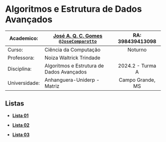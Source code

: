 # Algoritmos e Estrutura de Dados Avançados

| Academico:    | [José A. Q. C. Gomes <code>@JoseComparotto</code>](https://github.com/JoseComparotto) | RA: 398439413098     |
| ------------- | ------------------------------------------------------------------------------------- | :------------------: |
| Curso:        | Ciência da Computação                                                                 | Noturno              |
| Professora:   | Noiza Waltrick Trindade                                                               |                      |
| Disciplina:   | Algoritmos e Estrutura de Dados Avançados                                             | 2024.2 - Turma A     |
| Universidade: | Anhanguera-Uniderp - Matriz                                                           | Campo Grande, MS     |

## Listas

- **[Lista 01](Listas/Lista01)**

- **[Lista 02](Listas/Lista02)**

- **[Lista 03](Listas/Lista03)**

